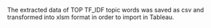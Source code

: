 The extracted data of TOP TF_IDF topic words was saved as csv and transformed into xlsm format in order to import in Tableau.
